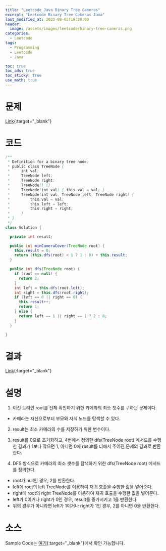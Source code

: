 ```yaml
---
title: "Leetcode Java Binary Tree Cameras"
excerpt: "Leetcode Binary Tree Cameras Java"
last_modified_at: 2023-08-05T19:20:00
header:
  image: /assets/images/leetcode/binary-tree-cameras.png
categories:
  - Leetcode
tags:
  - Programming
  - Leetcode
  - Java

toc: true
toc_ads: true
toc_sticky: true
use_math: true
---
```

# 문제
[Link](https://leetcode.com/problems/binary-tree-cameras){:target="_blank"}

# 코드
```java
/**
 * Definition for a binary tree node.
 * public class TreeNode {
 *     int val;
 *     TreeNode left;
 *     TreeNode right;
 *     TreeNode() {}
 *     TreeNode(int val) { this.val = val; }
 *     TreeNode(int val, TreeNode left, TreeNode right) {
 *         this.val = val;
 *         this.left = left;
 *         this.right = right;
 *     }
 * }
 */
class Solution {

  private int result;

  public int minCameraCover(TreeNode root) {
    this.result = 0;
    return (this.dfs(root) < 1 ? 1 : 0) + this.result;
  }

  public int dfs(TreeNode root) {
    if (root == null) {
      return 2;
    }
    int left = this.dfs(root.left);
    int right = this.dfs(root.right);
    if (left == 0 || right == 0) {
      this.result++;
      return 1;
    } else {
      return left == 1 || right == 1 ? 2 : 0;
    }
  }

}
```

# 결과
[Link](https://leetcode.com/problems/binary-tree-cameras/submissions/1012538417/){:target="_blank"}

# 설명
1. 이진 트리인 root를 전체 확인하기 위한 카메라의 최소 갯수를 구하는 문제이다.
- 카메라는 자신으로부터 부모와 자식 노드를 탐색할 수 있다.

2. result는 최소 카메라의 수를 저장하기 위한 변수이다.

3. result를 0으로 초기화하고, 4번에서 정의한 dfs(TreeNode root) 메서드를 수행한 결과가 1보다 작으면 1, 아니면 0에 result를 더해서 주어진 문제의 결과로 반환한다.

4. DFS 방식으로 카메라의 최소 갯수를 탐색하기 위한 dfs(TreeNode root) 메서드를 정의한다.
- root가 null인 경우, 2를 반환한다.
- left에 root의 left TreeNode를 이용하여 재귀 호출을 수행한 값을 넣어준다.
- right에 root의 right TreeNode를 이용하여 재귀 호출을 수행한 값을 넣어준다.
- left가 0이거나 right가 0인 경우, result를 증가시키고 1을 반환한다.
- 위의 경우가 아니라면 left가 1이거나 right가 1인 경우, 2를 아니면 0을 반환한다.

# 소스
Sample Code는 [여기](https://github.com/GracefulSoul/leetcode/blob/master/src/main/java/gracefulsoul/problems/BinaryTreeCameras.java){:target="_blank"}에서 확인 가능합니다.